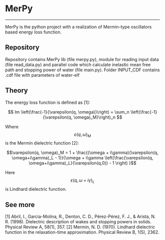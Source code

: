 # MerPy
-----
MerPy is the python project with a realization of Mermin-type oscillators based energy loss function.

## Repository
Repository contains MerPy lib (file merpy.py), module for reading input data (file read_data.py) and parallel code which calculate inelastic mean free path and stopping power of water (file main.py). Folder INPUT_CDF contains .cdf file with parameters of water-elf

## Theory

The energy loss function is defined as [1]:

$$ Im \left(\frac{-1}{\varepsilon(q, \omega)}\right) = \sum_n \left(\frac{-1}{\varepsilon(q, \omega)_M}\right)_n $$

Where $$\varepsilon(q, \omega)_M$$ is the Mermin dielectric function [2]:

$$\varepsilon(q, \omega)_M = 1 + \frac{(\omega + i\gamma)(\varepsilon(q, \omega+i\gamma)_L - 1)}{\omega + i\gamma \left(\frac{\varepsilon(q, \omega+i\gamma)_L}{\varepsilon(q,0)} - 1 \right) }$$

Here $$\varepsilon(q, \omega+i\gamma)_L$$ is Lindhard dielectric function.

## See more
[1] Abril, I., Garcia-Molina, R., Denton, C. D., Pérez-Pérez, F. J., & Arista, N. R. (1998). Dielectric description of wakes and stopping powers in solids. Physical Review A, 58(1), 357.
[2] Mermin, N. D. (1970). Lindhard dielectric function in the relaxation-time approximation. Physical Review B, 1(5), 2362.
